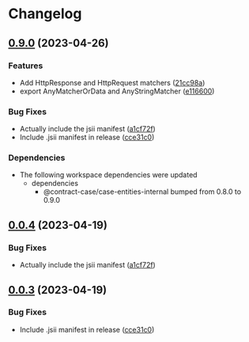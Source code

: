 # Changelog

## [0.9.0](https://github.com/case-contract-testing/case/compare/@contract-case/test-equivalence-matchers-v0.0.4...@contract-case/test-equivalence-matchers-v0.9.0) (2023-04-26)


### Features

* Add HttpResponse and HttpRequest matchers ([21cc98a](https://github.com/case-contract-testing/case/commit/21cc98abe8614813ba3196baa0ba6dce31b1bfea))
* export AnyMatcherOrData and AnyStringMatcher ([e116600](https://github.com/case-contract-testing/case/commit/e11660022ac56ab5a9ee9465921d98025485cc58))


### Bug Fixes

* Actually include the jsii manifest ([a1cf72f](https://github.com/case-contract-testing/case/commit/a1cf72f25628d3f1a1d93084ef6dd3334bb6a495))
* Include .jsii manifest in release ([cce31c0](https://github.com/case-contract-testing/case/commit/cce31c0f89f55e45579a3c8aa7b20a143f7bf5a4))


### Dependencies

* The following workspace dependencies were updated
  * dependencies
    * @contract-case/case-entities-internal bumped from 0.8.0 to 0.9.0

## [0.0.4](https://github.com/case-contract-testing/case/compare/test-equivalence-matchers-v0.0.3...test-equivalence-matchers-v0.0.4) (2023-04-19)


### Bug Fixes

* Actually include the jsii manifest ([a1cf72f](https://github.com/case-contract-testing/case/commit/a1cf72f25628d3f1a1d93084ef6dd3334bb6a495))

## [0.0.3](https://github.com/case-contract-testing/case/compare/test-equivalence-matchers-v0.0.2...test-equivalence-matchers-v0.0.3) (2023-04-19)


### Bug Fixes

* Include .jsii manifest in release ([cce31c0](https://github.com/case-contract-testing/case/commit/cce31c0f89f55e45579a3c8aa7b20a143f7bf5a4))
